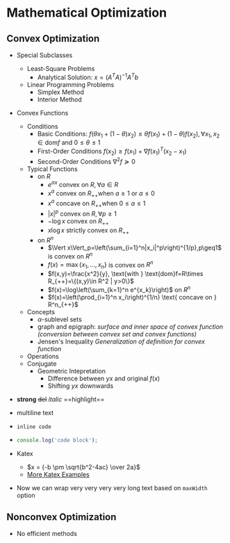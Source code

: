 # Mathematical Optimization

## Convex Optimization

- Special Subclasses
  - Least-Square Problems
    - Analytical Solution: $x=(A^TA)^{-1}A^Tb$
  - Linear Programming Problems
    - Simplex Method
    - Interior Method

- Convex Functions
  - Conditions
    - Basic Conditions: $f\left(\theta x_1+(1-\theta)x_2\right)\leq\theta f(x_1)+(1-\theta)f(x_2), \forall x_1,x_2\in\text{dom}f$ and $0\leq\theta\leq1$
    - First-Order Conditions $f(x_2)\geq f(x_1)+\nabla f(x_1)^T(x_2-x_1)$
    - Second-Order Conditions $\nabla^2f\succeq0$
  - Typical Functions
    - on $R$
      - $e^{ax} \text{ convex on }R, \forall a\in R$
      - $x^{a} \text{ convex on }R_{++} \text{when } a\geq1 \text{ or } a\leq0$
      - $x^{a} \text{ concave on }R_{++} \text{when } 0\leq a\leq1$
      - $|x|^{p} \text{ convex on }R, \forall p\geq1$
      - $-\log{x} \text{ convex on } R_{++}$
      - $x\log{x} \text{ strictly convex on } R_{++}$
    - on $R^n$
      - $\Vert x\Vert_p=\left(\sum_{i=1}^n|x_i|^p\right)^{1/p},p\geq1$ is convex on $R^n$
      - $f(x)=\max\{x_1,...,x_n\}$ is convex on $R^n$
      - $f(x,y)=\frac{x^2}{y}, \text{with } \text{dom}f=R\times R_{++}=\{(x,y)\in R^2 | y>0\}$
      - $f(x)=\log\left(\sum_{k=1}^n e^{x_k}\right)$ on $R^n$
      - $f(x)=\left(\prod_{i=1}^n x_i\right)^{1/n} \text{ concave on } R^n_{++}$
  - Concepts
    - $\alpha$-sublevel sets
    - graph and epigraph:
      *surface and inner space of convex function (conversion between convex set and convex functions)*
    - Jensen's Inequality
      *Generalization of definition for convex function*
  - Operations
  - Conjugate
    - Geometric Intepretation
      - Difference between $yx$ and original $f(x)$
      - Shifting $yx$ downwards
- **strong** ~~del~~ *italic* ==highlight==
- multiline
  text
- `inline code`
-
    ```js
    console.log('code block');
    ```
- Katex
  - $x = {-b \pm \sqrt{b^2-4ac} \over 2a}$
  - [More Katex Examples](#?d=gist:af76a4c245b302206b16aec503dbe07b:katex.md)
- Now we can wrap very very very very long text based on `maxWidth` option

## Nonconvex Optimization

- No efficient methods
